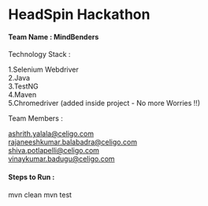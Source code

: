 # HeadSpin Hackathon

#### Team Name : MindBenders

Technology Stack :

1.Selenium Webdriver <br>
2.Java <br>
3.TestNG <br>
4.Maven <br>
5.Chromedriver (added inside project - No more Worries !!)


Team Members :

ashrith.yalala@celigo.com <br>
rajaneeshkumar.balabadra@celigo.com <br>
shiva.potlapelli@celigo.com <br>
vinaykumar.badugu@celigo.com <br>


#### Steps to Run :

mvn clean 
mvn test

